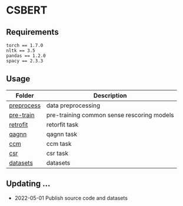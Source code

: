 # CSBERT

## Requirements
```
torch == 1.7.0
nltk == 3.5
pandas == 1.2.0
spacy == 2.3.3
```

## Usage
| Folder   |  Description  |
|----|----|
|[preprocess](./preprocess)| data preprocessing|
|[pre-train](./pretrain)| pre-training common sense rescoring models|
|[retrofit](./retrofit)| retorfit task|
|[qagnn](./qagnn)| qagnn task|
|[ccm](./ccm)| ccm task|
|[csr](./csr)| csr task|
|[datasets](./dataset)| datasets|

## Updating ...
* 2022-05-01 Publish source code and datasets
